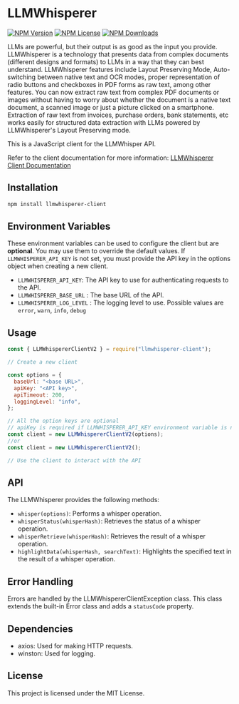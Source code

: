 # LLMWhisperer

[![NPM Version](https://img.shields.io/npm/v/llmwhisperer-client)](https://www.npmjs.com/package/llmwhisperer-client)
[![NPM License](https://img.shields.io/npm/l/llmwhisperer-client)](https://www.npmjs.com/package/llmwhisperer-client)
[![NPM Downloads](https://img.shields.io/npm/dm/llmwhisperer-client)](https://www.npmjs.com/package/llmwhisperer-client)

LLMs are powerful, but their output is as good as the input you provide. LLMWhisperer is a technology that presents data from complex documents (different designs and formats) to LLMs in a way that they can best understand. LLMWhisperer features include Layout Preserving Mode, Auto-switching between native text and OCR modes, proper representation of radio buttons and checkboxes in PDF forms as raw text, among other features. You can now extract raw text from complex PDF documents or images without having to worry about whether the document is a native text document, a scanned image or just a picture clicked on a smartphone. Extraction of raw text from invoices, purchase orders, bank statements, etc works easily for structured data extraction with LLMs powered by LLMWhisperer's Layout Preserving mode.

This is a JavaScript client for the LLMWhisper API.

Refer to the client documentation for more information: [LLMWhisperer Client Documentation](https://docs.unstract.com/llm_whisperer/python_client/llm_whisperer_js_client_intro)

## Installation

```bash
npm install llmwhisperer-client
```

## Environment Variables

These environment variables can be used to configure the client but are **optional**. You may use them to override the default values. If `LLMWHISPERER_API_KEY` is not set, you must provide the API key in the options object when creating a new client.

- `LLMWHISPERER_API_KEY`: The API key to use for authenticating requests to the API.
- `LLMWHISPERER_BASE_URL` : The base URL of the API.
- `LLMWHISPERER_LOG_LEVEL` : The logging level to use. Possible values are `error`, `warn`, `info`, `debug`

## Usage

```javascript
const { LLMWhispererClientV2 } = require("llmwhisperer-client");

// Create a new client

const options = {
  baseUrl: "<base URL>",
  apiKey: "<API key>",
  apiTimeout: 200,
  loggingLevel: "info",
};

// All the option keys are optional
// apiKey is required if LLMWHISPERER_API_KEY environment variable is not set
const client = new LLMWhispererClientV2(options);
//or
const client = new LLMWhispererClientV2();

// Use the client to interact with the API
```

## API

The LLMWhisperer provides the following methods:

- `whisper(options)`: Performs a whisper operation.
- `whisperStatus(whisperHash)`: Retrieves the status of a whisper operation.
- `whisperRetrieve(whisperHash)`: Retrieves the result of a whisper operation.
- `highlightData(whisperHash, searchText)`: Highlights the specified text in the result of a whisper operation.

## Error Handling

Errors are handled by the LLMWhispererClientException class. This class extends the built-in Error class and adds a `statusCode` property.

## Dependencies

- axios: Used for making HTTP requests.
- winston: Used for logging.

## License

This project is licensed under the MIT License.

